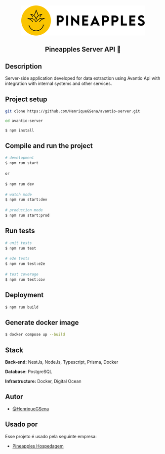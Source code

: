 <p align="center">
  <a href="http://nestjs.com/" target="blank"><img src="./assets/logo/logo.png" width="400" alt="Nest Logo" /></a>
</p>

<div>
  <h2 align="center">Pineapples Server API 🍍</h2>
</div>

## Description

Server-side application developed for data extraction using Avantio Api with integration with internal systems and other services.

## Project setup

```bash
git clone https://github.com/HenriqueGSena/avantio-server.git
```

```bash
cd avantio-server
```

```bash
$ npm install
```

## Compile and run the project

```bash
# development
$ npm run start 

or 

$ npm run dev

# watch mode
$ npm run start:dev

# production mode
$ npm run start:prod
```

## Run tests

```bash
# unit tests
$ npm run test

# e2e tests
$ npm run test:e2e

# test coverage
$ npm run test:cov
```

## Deployment

```bash
$ npm run build
```

## Generate docker image

```bash
$ docker compose up --build
```

## Stack

**Back-end:** NestJs, NodeJs, Typescript, Prisma, Docker

**Database:** PostgreSQL

**Infrastructure:** Docker, Digital Ocean

## Autor

- [@HenriqueGSena](https://github.com/HenriqueGSena)

## Usado por

Esse projeto é usado pela seguinte empresa:

- [Pineapples Hospedagem](https://www.pineapples.com.br/en/)


